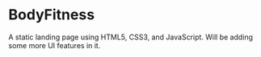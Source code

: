 # BodyFitness
A static landing page using HTML5, CSS3, and JavaScript. Will be adding some more UI features in it.
